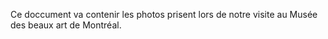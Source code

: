 Ce doccument va contenir les photos prisent lors de notre visite au Musée des beaux art de Montréal.
